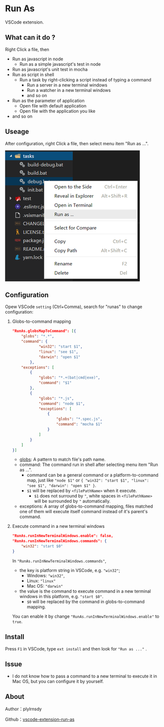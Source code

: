 # Run As

VSCode extension.

## What can it do ?

Right Click a file, then
- Run as javascript in node
  - Run as a simple javascript's test in node
- Run as javascript's unit test in mocha
- Run as script in shell
  - Run a task by right-clicking a script instead of typing a command
    - Run a server in a new terminal windows
    - Run a watcher in a new terminal windows
    - and so on
- Run as the parameter of application
  - Open file with default application
  - Open file with the application you like
- and so on

## Useage

After configuration, right Click a file, then select menu item "Run as ...".

![preview](./images/preview.png)

## Configuration

Opew VSCode `setting` (Ctrl+Comma), search for "runas" to change configuration:

1. Globs-to-command mapping

    ```json
    "RunAs.globsMapToCommand": [{
        "globs": "*.*",
        "command": {
                "win32": "start $1",
                "linux": "see $1",
                "darwin": "open $1"
            },
        "exceptions": [
            {
                "globs": "*.+(bat|cmd|exe)",
                "command": "$1"
            },
            {
                "globs": "*.js",
                "command": "node $1",
                "exceptions": [
                    {
                        "globs": "*.spec.js",
                        "command": "mocha $1"
                    }
                ]
            }
        ]
    }]
    ```

    - [globs](https://github.com/isaacs/node-glob): A pattern to match file's path name.
    - command: The command run in shell after selecting menu item "Run as ...".
      - command can be a general command or a platform-to-command map, just like `"node $1"` or `{ "win32": "start $1", "linux": "see $1", "darwin": "open $1" }`.
      - `$1` will be replaced by `<filePathName>` when it execute.
        - `$1` does not surround by `"`, white spaces in `<filePathName>` will be surrounded by `"` automatically.
    - exceptions: A array of globs-to-command mapping, files matched one of them will execute itself command instead of it's parent's command.

2. Execute command in a new terminal windows

    ```json
    "RunAs.runInNewTerminalWindows.enable": false,
    "RunAs.runInNewTerminalWindows.commands": {
        "win32": "start $0"
    }
    ```

    In `"RunAs.runInNewTerminalWindows.commands"`,
    - the key is platform string in VSCode, e.g. `"win32"`;
        - Windows: `"win32"`,
        - Linux: `"linux"`
        - Mac OS: `"darwin"`
    - the value is the command to execute command in a new terminal windows in this platform, e.g. `"start $0"`.
        - `$0` will be replaced by the command in globs-to-command mapping.

    You can enable it by change `"RunAs.runInNewTerminalWindows.enable"` to `true`.

## Install

Press `F1` in VSCode, type `ext install` and then look for `"Run as ..."` .

## Issue

- I do not know how to pass a command to a new terminal to execute it in Mac OS, but you can configure it by yourself.

## About

Author：plylrnsdy

Github：[vscode-extension-run-as](https://github.com/plylrnsdy/vscode-extension-run-as)